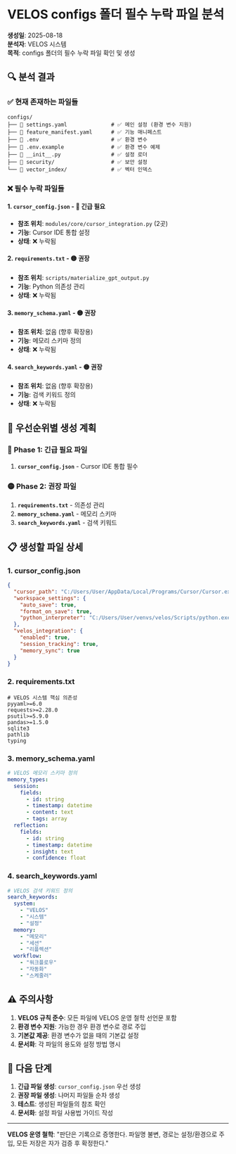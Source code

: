 # VELOS configs 폴더 필수 누락 파일 분석

**생성일**: 2025-08-18  
**분석자**: VELOS 시스템  
**목적**: configs 폴더의 필수 누락 파일 확인 및 생성

## 🔍 **분석 결과**

### ✅ **현재 존재하는 파일들**
```
configs/
├── 📄 settings.yaml              # ✅ 메인 설정 (환경 변수 지원)
├── 📄 feature_manifest.yaml      # ✅ 기능 매니페스트
├── 📄 .env                       # ✅ 환경 변수
├── 📄 .env.example               # ✅ 환경 변수 예제
├── 📄 __init__.py                # ✅ 설정 로더
├── 📁 security/                  # ✅ 보안 설정
└── 📁 vector_index/              # ✅ 벡터 인덱스
```

### ❌ **필수 누락 파일들**

#### 1. **`cursor_config.json`** - 🔴 **긴급 필요**
- **참조 위치**: `modules/core/cursor_integration.py` (2곳)
- **기능**: Cursor IDE 통합 설정
- **상태**: ❌ 누락됨

#### 2. **`requirements.txt`** - 🟡 **권장**
- **참조 위치**: `scripts/materialize_gpt_output.py`
- **기능**: Python 의존성 관리
- **상태**: ❌ 누락됨

#### 3. **`memory_schema.yaml`** - 🟡 **권장**
- **참조 위치**: 없음 (향후 확장용)
- **기능**: 메모리 스키마 정의
- **상태**: ❌ 누락됨

#### 4. **`search_keywords.yaml`** - 🟡 **권장**
- **참조 위치**: 없음 (향후 확장용)
- **기능**: 검색 키워드 정의
- **상태**: ❌ 누락됨

## 🎯 **우선순위별 생성 계획**

### 🔴 **Phase 1: 긴급 필요 파일**
1. **`cursor_config.json`** - Cursor IDE 통합 필수

### 🟡 **Phase 2: 권장 파일**
1. **`requirements.txt`** - 의존성 관리
2. **`memory_schema.yaml`** - 메모리 스키마
3. **`search_keywords.yaml`** - 검색 키워드

## 📋 **생성할 파일 상세**

### 1. **cursor_config.json**
```json
{
  "cursor_path": "C:/Users/User/AppData/Local/Programs/Cursor/Cursor.exe",
  "workspace_settings": {
    "auto_save": true,
    "format_on_save": true,
    "python_interpreter": "C:/Users/User/venvs/velos/Scripts/python.exe"
  },
  "velos_integration": {
    "enabled": true,
    "session_tracking": true,
    "memory_sync": true
  }
}
```

### 2. **requirements.txt**
```
# VELOS 시스템 핵심 의존성
pyyaml>=6.0
requests>=2.28.0
psutil>=5.9.0
pandas>=1.5.0
sqlite3
pathlib
typing
```

### 3. **memory_schema.yaml**
```yaml
# VELOS 메모리 스키마 정의
memory_types:
  session:
    fields:
      - id: string
      - timestamp: datetime
      - content: text
      - tags: array
  reflection:
    fields:
      - id: string
      - timestamp: datetime
      - insight: text
      - confidence: float
```

### 4. **search_keywords.yaml**
```yaml
# VELOS 검색 키워드 정의
search_keywords:
  system:
    - "VELOS"
    - "시스템"
    - "설정"
  memory:
    - "메모리"
    - "세션"
    - "리플렉션"
  workflow:
    - "워크플로우"
    - "자동화"
    - "스케줄러"
```

## ⚠️ **주의사항**

1. **VELOS 규칙 준수**: 모든 파일에 VELOS 운영 철학 선언문 포함
2. **환경 변수 지원**: 가능한 경우 환경 변수로 경로 주입
3. **기본값 제공**: 환경 변수가 없을 때의 기본값 설정
4. **문서화**: 각 파일의 용도와 설정 방법 명시

## 🚀 **다음 단계**

1. **긴급 파일 생성**: `cursor_config.json` 우선 생성
2. **권장 파일 생성**: 나머지 파일들 순차 생성
3. **테스트**: 생성된 파일들의 참조 확인
4. **문서화**: 설정 파일 사용법 가이드 작성

---
**VELOS 운영 철학**: "판단은 기록으로 증명한다. 파일명 불변, 경로는 설정/환경으로 주입, 모든 저장은 자가 검증 후 확정한다."








